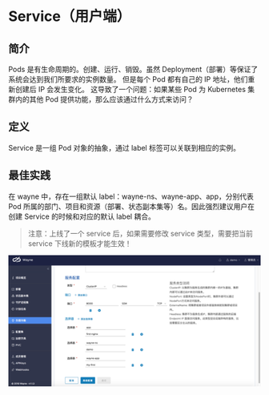 # Service（用户端）

## 简介

Pods 是有生命周期的。创建、运行、销毁。虽然 Deployment（部署）等保证了系统会达到我们所要求的实例数量。
但是每个 Pod 都有自己的 IP 地址，他们重新创建后 IP 会发生变化。
这导致了一个问题：如果某些 Pod 为 Kubernetes 集群内的其他 Pod 提供功能，那么应该通过什么方式来访问？

## 定义

Service 是一组 Pod 对象的抽象，通过 label 标签可以关联到相应的实例。

## 最佳实践

在 wayne 中，存在一组默认 label：wayne-ns、wayne-app、app，分别代表 Pod 所属的部门、项目和资源（部署、状态副本集等）名。因此强烈建议用户在创建 Service 的时候和对应的默认 label 耦合。

> 注意：上线了一个 service 后，如果需要修改 service 类型，需要把当前 service 下线新的模板才能生效！

![示例](../images/portal-service.png?classes=border,shadow)

